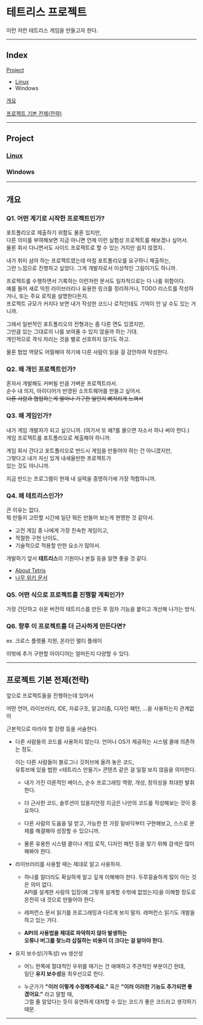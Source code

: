 # 테트리스 프로젝트

이런 저런 테트리스 게임을 만들고자 한다.  

---

## Index

[Project](#project)

- [Linux](#linux)
- Windows

[개요](#개요)

[프로젝트 기본 전제(전략)](#프로젝트-기본-전제전략)  

---

## Project

### [Linux](./Linux/README.md)

### Windows

---

## 개요

### Q1. 어떤 계기로 시작한 프로젝트인가?

포트폴리오로 제출하기 위함도 물론 있지만,  
다른 의미를 부여해보면 지금 아니면 언제 이런 실험성 프로젝트를 해보겠나 싶어서.  
물론 회사 다니면서도 사이드 프로젝트로 할 수 있는 거지만 쉽지 않겠지..

내가 취미 삼아 하는 프로젝트였는데 마침 포트폴리오를 요구하니 제출하는,  
그런 느낌으로 진행하고 싶었다. 그게 개발자로서 이상적인 그림이기도 하니까.  

프로젝트를 수행하면서 기록하는 이런저런 문서도 일차적으로는 다 나를 위함이다.  
예를 들어 새로 익힌 라이브러리나 유용한 링크를 정리하거나, TODO 리스트를 작성하거나, 또는 주요 로직을 설명한다든지.  
프로젝트 규모가 커지다 보면 내가 작성한 코드나 로직인데도 기억이 안 날 수도 있는 거니까.

그래서 일반적인 포트폴리오의 전형과는 좀 다른 면도 있겠지만,  
그만큼 있는 그대로의 나를 보여줄 수 있지 않을까 하는 기대.  
개인적으로 격식 차리는 것을 별로 선호하지 않기도 하고.

물론 협업 역량도 어필해야 하기에 다른 사람이 읽을 걸 감안하여 작성한다.

### Q2. 왜 개인 프로젝트인가?

혼자서 개발해도 커버될 만큼 가벼운 프로젝트라서.  
순수 내 의지, 아이디어가 반영된 소프트웨어를 만들고 싶어서.  
~~다른 사람과 협업하는게 얼마나 기구한 일인지 뼈저리게 느껴서~~


### Q3. 왜 게임인가?
내가 게임 개발자가 되고 싶으니까. (여기서 또 왜?를 물으면 자소서 하나 써야 한다.)  
게임 프로젝트를 포트폴리오로 제출해야 하니까.

게임 회사 간다고 포트폴리오로
반드시 게임을 만들어야 하는 건 아니겠지만,  
그렇다고 내가 자신 있게 내세울만한 프로젝트가  
있는 것도 아니니까.

지금 만드는 프로그램이 현재 내 실력을 증명하기에 가장 적합하니까.

### Q4. 왜 테트리스인가?

큰 이유는 없다.  
뭐 만들지 고민할 시간에 일단 뭐든 만들어 보는게 현명한 것 같아서.  

- 고전 게임 중 나에게 가장 친숙한 게임이고,  
- 적절한 구현 난이도,  
- 기술적으로 적용할 만한 요소가 많아서.  

개발하기 앞서 **테트리스**의 기원이나 본질 등을 알면 좋을 것 같다.  
- [About Tetris](https://tetris.com/about-us)
- [나무 위키 문서](https://namu.wiki/w/%ED%85%8C%ED%8A%B8%EB%A6%AC%EC%8A%A4)

### Q5. 어떤 식으로 프로젝트를 진행할 계획인가?

가장 간단하고 쉬운 버전의 테트리스를 만든 후 점차 기능을 붙이고 개선해 나가는 방식.  

### Q6. 향후 이 프로젝트를 더 근사하게 만든다면?

ex. 크로스 플랫폼 지원, 온라인 멀티 플레이  

이밖에 추가 구현할 아이디어는 얼마든지 다양할 수 있다.  

---

## 프로젝트 기본 전제(전략)

앞으로 프로젝트들을 진행하는데 있어서  

어떤 언어, 라이브러리, IDE, 자료구조, 알고리즘, 디자인 패턴, ...을 사용하는지 관계없이  

근본적으로 따라야 할 강령 등을 서술한다.



- 다른 사람들의 코드를 사용하지 않는다. 언어나 OS가 제공하는 시스템 콜에 의존하는 정도.
  
  이는 다른 사람들이 블로그나 깃허브에 올려 놓은 코드,  
  유튜브에 있을 법한 <테트리스 만들기> 콘텐츠 같은 걸 일절 보지 않음을 의미한다.  

  - 내가 가진 이론적인 베이스, 순수 프로그래밍 역량, 개성, 창의성을 최대한 발휘한다.  

  - 더 근사한 코드, 솔루션이 있을지언정 지금은 나만의 코드를 작성해보는 것이 중요하다.  

  - 다른 사람의 도움을 덜 받고, 가능한 한 가장 밑바닥부터 구현해보고, 스스로 문제를 해결해야 성장할 수 있으니까.  

  - 물론 유용한 시스템 콜이나 게임 로직, 디자인 패턴 등을 찾기 위해 검색은 많이 해봐야 한다.  



- 라이브러리를 사용할 때는 제대로 알고 사용하자.  

  - 하나를 알더라도 확실하게 알고 깊게 이해해야 한다. 두루뭉술하게 많이 아는 것은 의미 없다.  
    API를 설계한 사람의 입장(왜 그렇게 설계할 수밖에 없었는지)을 이해할 정도로 온전히 내 것으로 만들어야 한다.

  - 레퍼런스 문서 읽기를 프로그래밍과 다르게 보지 말자. 레퍼런스 읽기도 개발을 하고 있는 거다.
    
  - **API의 사용법을 제대로 파악하지 않아 발생하는  
    오류나 버그를 찾느라 삽질하는 비용이 더 크다는 걸 알아야 한다.**
  
    

- 유지 보수성(가독성) vs 생산성
  - 어느 한쪽에 절대적인 우위를 매기는 건 애매하고 주관적인 부분이긴 한데,  
  일단 **유지 보수성**을 최우선으로 한다.  

  - 누군가가 **"이러 이렇게 수정해주세요."** 혹은 **"이러 이러한 기능도 추가되면 좋겠어요."** 라고 말할 때,  
  그럴 줄 알았다는 듯이 유연하게 대처할 수 있는 코드가 좋은 코드라고 생각하기 때문.


---
